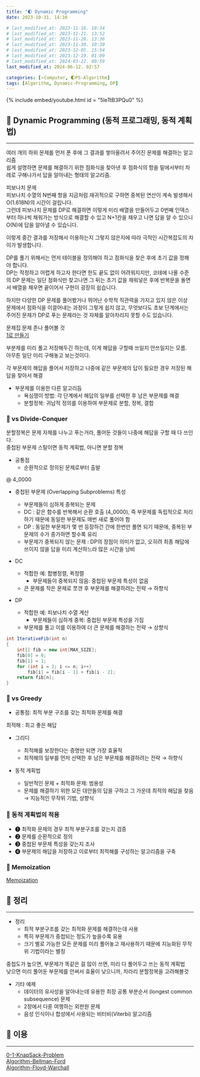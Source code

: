 ```yaml
---
title: "🌓 Dynamic Programming"
date: 2023-10-31. 14:16

# last_modified_at: 2023-11-16. 10:34
# last_modified_at: 2023-11-21. 13:52
# last_modified_at: 2023-11-28. 13:36
# last_modified_at: 2023-11-30. 10:30
# last_modified_at: 2023-12-05. 15:54
# last_modified_at: 2023-12-19. 01:09
# last_modified_at: 2024-03-22. 00:59
last_modified_at: 2024-06-12. 02:57

categories: [⭐Computer, 🌓PS-Algorithm]
tags: [Algorithm, Dynamic-Programming, DP]
---
```


{% include embed/youtube.html id = "5leTtB3PQu0" %}

## **💫 Dynamic Programming (동적 프로그래밍, 동적 계획법)**

---

여러 개의 하위 문제를 먼저 푼 후에 그 결과를 쌓아올려서 주어진 문제를 해결하는 알고리즘  
쉽게 설명하면 문제를 해결하기 위한 점화식을 찾아낸 후 점화식의 항을 밑에서부터 차례로 구해나가서 답을 알아내는 형태의 알고리즘.  

피보나치 문제  
피보나치 수열의 N번째 항을 지금처럼 재귀적으로 구하면 중복된 연산이 계속 발생해서 O(1.618N)의 시간이 걸립니다.  
그런데 피보나치 문제를 DP로 해결하면 이렇게 미리 배열을 만들어두고 0번째 인덱스부터 하나씩 채워가는 방식으로 해결할 수 있고 N+1칸을 채우고 나면 답을 알 수 있으니 O(N)에 답을 알아낼 수 있습니다.  

이렇게 중간 결과를 저장해서 이용하는지 그렇지 않은지에 따라 극적인 시간복잡도의 차이가 발생합니다.  

DP를 풀기 위해서는 먼저 테이블을 정의해야 하고 점화식을 찾은 후에 초기 값을 정해야 합니다.  
DP는 작정하고 어렵게 하고자 한다면 한도 끝도 없이 어려워지지만, 코테에 나올 수준의 DP 문제는 일단 점화식만 찾고나면 그 뒤는 초기 값을 채워넣은 후에 반복문을 돌면서 배열을 채우면 끝이어서 구현이 굉장히 쉽습니다.

하지만 다양한 DP 문제를 풀어봤거나 뛰어난 수학적 직관력을 가지고 있지 않은 이상 문제에서 점화식을 이끌어내는 과정이 그렇게 쉽지 않고, 무엇보다도 초보 단계에서는 주어진 문제가 DP로 푸는 문제라는 것 자체를 알아차리지 못할 수도 있습니다.  

문제집 문제 존나 풀어볼 것  
[1로 만들기](https://www.acmicpc.net/problem/1463)  

부분제를 미리 풀고 저장해두긴 하는데, 이게 해답을 구할때 쓰일지 안쓰일지는 모름.  
아무튼 일단 미리 구해놓고 보는것이다.  

각 부문제의 해답을 풀어서 저장하고 나중에 같은 부문제의 답이 필요한 경우 저장된 해답을 찾아서 해결  

- 부문제를 이용한 다른 알고리듬
  - 욕심쟁이 방법: 각 단계에서 해답의 일부를 선택한 후 남은 부문제를 해결
  - 분할정복: 귀납적 정의를 이용하여 부문제로 분할, 정복, 결합

### **🫧 vs Divide-Conquer**

분할정복은 문제 자체를 나누고 푸는거라, 풀어둔 것들이 나중에 해답을 구할 때 다 쓰인다.  
중첩된 부문제 스탈이면 동적 계획법, 아니면 분할 정복  

- 공통점
  - 순환적으로 정의된 문제로부터 출발

@ 4_0000  

- 중첩된 부문제 (Overlapping Subproblems) 특성
  - 부문제들이 심하게 중복되는 문제
  - DC : 같은 함수를 반복해서 순환 호출 (4_0000), 즉 부문제를 독립적으로 처리하기 때문에 동일한 부문제도 매번 새로 풀어야 함
  - DP : 동일한 부문제가 몇 번 등장하건 간에 한번만 풀면 되기 때문에, 중복된 부문제의 수가 증가하면 할수록 유리
  - 부문제가 중복되지 않는 문제 : DP의 장점이 의미가 없고, 오히려 최종 해답에 쓰이지 않을 답을 미리 계산하느라 많은 시간을 낭비

- DC
  - 적합한 예: 합병정렬, 퀵정렬
    - 부문제들이 중복되지 않음: 중첩된 부문제 특성이 없음
  - 큰 문제를 작은 문제로 쪼갠 후 부문제를 해결하려는 전략 → 하향식

- DP
  - 적합한 예: 피보나치 수열 계산
    - 부문제들이 심하게 중복: 중첩된 부문제 특성을 가짐
  - 부문제를 풀고 이를 이용하여 더 큰 문제를 해결하는 전략 → 상향식

```cs
int IterativeFib(int n)
{
	int[] fib = new int[MAX_SIZE];
	fib[0] = 0;
	fib[1] = 1;
	for (int i = 2; i <= n; i++)
		fib[i] = fib[i - 1] + fib[i - 2];
	return fib[n];
}
```

### **🫧 vs Greedy**

- 공통점: 최적 부분 구조를 갖는 최적화 문제를 해결

최적해 : 최고 좋은 해답  

- 그리디
  - 최적해를 보장한다는 증명만 되면 가장 효율적
  - 최적해의 일부를 먼저 선택한 후 남은 부문제를 해결하려는 전략 → 하향식

- 동적 계획법
  - 일반적인 문제 + 최적화 문제: 범용성
  - 문제를 해결하기 위한 모든 대안들의 답을 구하고 그 가운데 최적의 해답을 찾음 → 지능적인 무작위 기법, 상향식

### **🫧 동적 계획법의 적용**

- ➊ 최적화 문제의 경우 최적 부분구조를 갖는지 검증
- ➋ 문제를 순환적으로 정의
- ➌ 중첩된 부문제 특성을 갖는지 조사
- ➍ 부문제의 해답을 저장하고 이로부터 최적해를 구성하는 알고리즘을 구축

### **🫧 Memoization**

[Memoization](https://mascari4615.github.io/posts/Algorithm-Memoization/)  

## **💫 정리**

---

- 정리
  - 최적 부분구조를 갖는 최적화 문제를 해결하는데 사용
  - 특히 부문제가 중첩되는 정도가 높을수록 유용
  - 크기 별로 가능한 모든 문제를 미리 풀어놓고 재사용하기 때문에 지능화된 무작위 기법이라는 별칭

중첩도가 높으면, 부문제가 똑같은 걸 많이 쓰면, 미리 다 풀어두고 쓰는 동적 계획법  
낮으면 미리 풀어둔 부문제를 안써서 효율이 낮으니까, 차라리 분할정복을 고려해볼것  

- 기타 예제
  - 데이터의  유사성을  알아내는데  유용한  최장  공통  부분순서 (longest common subsequence) 문제
  - 2장에서 다룬 여행하는 외판원 문제
  - 음성 인식이나 합성에서 사용되는 비터비(Viterbi) 알고리즘

## **💫 이용**

---

[0-1-KnapSack-Problem](https://mascari4615.github.io/posts/0-1-KnapSack-Problem/)  
[Algorithm-Bellman-Ford](https://mascari4615.github.io/posts/Algorithm-Bellman-Ford/)  
[Algorithm-Floyd-Warchall](https://mascari4615.github.io/posts/Algorithm-Floyd-Warchall/)  
